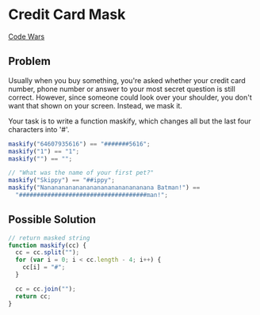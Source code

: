 # Credit Card Mask

[Code Wars](https://www.codewars.com/kata/5412509bd436bd33920011bc)

## Problem

Usually when you buy something, you're asked whether your credit card number, phone number or answer to your most secret question is still correct. However, since someone could look over your shoulder, you don't want that shown on your screen. Instead, we mask it.

Your task is to write a function maskify, which changes all but the last four characters into '#'.

```js
maskify("64607935616") == "#######5616";
maskify("1") == "1";
maskify("") == "";

// "What was the name of your first pet?"
maskify("Skippy") == "##ippy";
maskify("Nananananananananananananananana Batman!") ==
  "####################################man!";
```

## Possible Solution

```js
// return masked string
function maskify(cc) {
  cc = cc.split("");
  for (var i = 0; i < cc.length - 4; i++) {
    cc[i] = "#";
  }

  cc = cc.join("");
  return cc;
}
```
